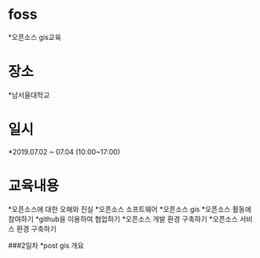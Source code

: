 # foss
*오픈소스 gis교육

# 장소
*남서울대학교

# 일시
*2019.07.02 ~ 07.04 (10:00~17:00)

# 교육내용
*오픈소스에 대한 오해와 진실
*오픈소스 소프트웨어
*오픈소스 gis
*오픈소스 활동에 참여하기
*github을 이용하여 협업하기
*오픈소스 개발 환경 구축하기
*오픈소스 서비스 환경 구축하기


###2일차
*post gis 개요
